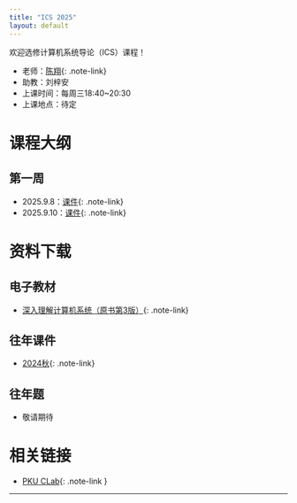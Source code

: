 ```yaml
---
title: "ICS 2025"
layout: default
---
```


欢迎选修计算机系统导论（ICS）课程！

- 老师：[陈翔](https://if-lab-pku.github.io){: .note-link}
- 助教：刘梓安
- 上课时间：每周三18:40~20:30
- 上课地点：待定

# 课程大纲

## 第一周
- 2025.9.8：[课件](https://www.baidu.com){: .note-link}
- 2025.9.10：[课件](resource/seminar/Week1.pptx){: .note-link}

# 资料下载

## 电子教材
- [深入理解计算机系统（原书第3版）](resource/textbook/深入理解计算机系统（原书第3版）.pdf){: .note-link}

## 往年课件
- [2024秋](resource/lecture/大班课件.rar){: .note-link}

## 往年题
- 敬请期待


# 相关链接

- [PKU CLab](https://clab.pku.edu.cn/){: .note-link }

---

